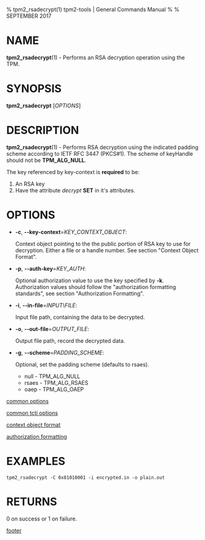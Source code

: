 % tpm2_rsadecrypt(1) tpm2-tools | General Commands Manual
%
% SEPTEMBER 2017

# NAME

**tpm2_rsadecrypt**(1) - Performs an RSA decryption operation using the TPM.

# SYNOPSIS

**tpm2_rsadecrypt** [*OPTIONS*]

# DESCRIPTION

**tpm2_rsadecrypt**(1) - Performs RSA decryption using the indicated padding scheme according to
IETF RFC 3447 (PKCS#1). The scheme of keyHandle should not be **TPM_ALG_NULL**.

The key referenced by key-context is **required** to be:

1. An RSA key
2. Have the attribute *decrypt* **SET** in it's attributes.

# OPTIONS

  * **-c**, **\--key-context**=_KEY\_CONTEXT\_OBJECT_:

    Context object pointing to the the public portion of RSA key to use for
    decryption. Either a file or a handle number.
    See section "Context Object Format".

  * **-p**, **\--auth-key**=_KEY\_AUTH_:

    Optional authorization value to use the key specified by **-k**.
    Authorization values should follow the "authorization formatting standards",
    see section "Authorization Formatting".

  * **-i**, **\--in-file**=_INPUT\FILE_:

    Input file path, containing the data to be decrypted.

  * **-o**, **\--out-file**=_OUTPUT\_FILE_:

    Output file path, record the decrypted data.

  * **-g**, **\--scheme**=_PADDING\_SCHEME_:

    Optional, set the padding scheme (defaults to rsaes).

    * null  - TPM_ALG_NULL
    * rsaes - TPM_ALG_RSAES
    * oaep  - TPM_ALG_OAEP

[common options](common/options.md)

[common tcti options](common/tcti.md)

[context object format](common/ctxobj.md)

[authorization formatting](common/authorizations.md)

# EXAMPLES

```
tpm2_rsadecrypt -C 0x81010001 -i encrypted.in -o plain.out
```

# RETURNS

0 on success or 1 on failure.

[footer](common/footer.md)
